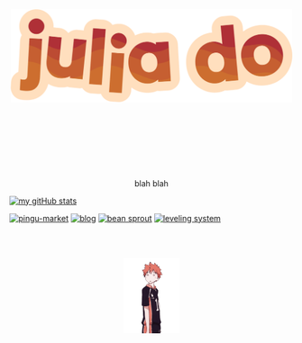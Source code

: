 <div align="center">
    <img src="images/redYellowName_lightBeige.png" width="500">
    <br></br><br></br><br></br><br></br>
</div>

<div align="center">
    <p>blah blah</p>
</div>

[![my gitHub stats](https://github-readme-stats.vercel.app/api?username=solacite&theme=slateorange&hide_border=true&hide=prs)](https://github.com/anuraghazra/github-readme-stats)

<!-- repo cards!! -->
[![pingu-market](https://github-readme-stats.vercel.app/api/pin/?username=solacite&repo=pingu-market&theme=slateorange&hide_border=true)](https://github.com/anuraghazra/github-readme-stats)
[![blog](https://github-readme-stats.vercel.app/api/pin/?username=solacite&repo=blog&theme=slateorange&hide_border=true)](https://github.com/anuraghazra/github-readme-stats)
[![bean sprout](https://github-readme-stats.vercel.app/api/pin/?username=solacite&repo=bean-sprout&theme=slateorange&hide_border=true)](https://github.com/anuraghazra/github-readme-stats)
[![leveling system](https://github-readme-stats.vercel.app/api/pin/?username=solacite&repo=TextBased_LevelingSystem&theme=slateorange&hide_border=true)](https://github.com/anuraghazra/github-readme-stats)

<br></br>
<div align="center">
    <img src="images/hinata.gif" width="100">
</div>